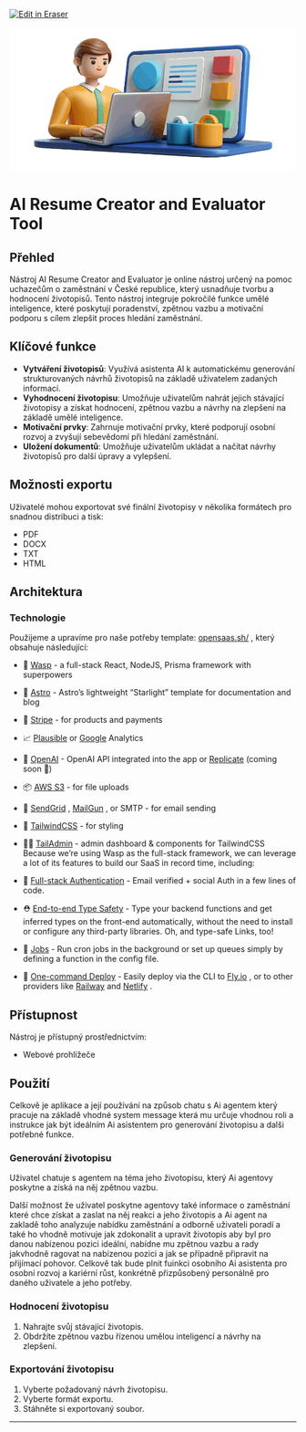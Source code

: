 <p><a target="_blank" href="https://app.eraser.io/workspace/uoDIxVxYT2N9tCltPMUj" id="edit-in-eraser-github-link"><img alt="Edit in Eraser" src="https://firebasestorage.googleapis.com/v0/b/second-petal-295822.appspot.com/o/images%2Fgithub%2FOpen%20in%20Eraser.svg?alt=media&amp;token=968381c8-a7e7-472a-8ed6-4a6626da5501"></a></p>



![Person with laptop and resume AI symbol.png](/.eraser/uoDIxVxYT2N9tCltPMUj___g8h3jqeWXCcADcT7kpXean9Zj2C3___hriGxQ_n0oHSpxf3tsPfB.png "Person with laptop and resume AI symbol.png")

# AI Resume Creator and Evaluator Tool
## Přehled
Nástroj AI Resume Creator and Evaluator je online nástroj určený na pomoc uchazečům o zaměstnání v České republice, který usnadňuje tvorbu a hodnocení životopisů. Tento nástroj integruje pokročilé funkce umělé inteligence, které poskytují poradenství, zpětnou vazbu a motivační podporu s cílem zlepšit proces hledání zaměstnání.

## Klíčové funkce
- **Vytváření životopisů**: Využívá asistenta AI k automatickému generování strukturovaných návrhů životopisů na základě uživatelem zadaných informací.
- **Vyhodnocení životopisu**: Umožňuje uživatelům nahrát jejich stávající životopisy a získat hodnocení, zpětnou vazbu a návrhy na zlepšení na základě umělé inteligence.
- **Motivační prvky**: Zahrnuje motivační prvky, které podporují osobní rozvoj a zvyšují sebevědomí při hledání zaměstnání.
- **Uložení dokumentů**: Umožňuje uživatelům ukládat a načítat návrhy životopisů pro další úpravy a vylepšení.
## Možnosti exportu
Uživatelé mohou exportovat své finální životopisy v několika formátech pro snadnou distribuci a tisk:

- PDF
- DOCX
- TXT
- HTML
## Architektura
### Technologie
Použijeme a upravíme pro naše potřeby template: [﻿opensaas.sh/](https://opensaas.sh/) , který obsahuje následující:

- 🐝 [﻿Wasp](https://wasp-lang.dev/)  - a full-stack React, NodeJS, Prisma framework with superpowers
- 🚀 [﻿Astro](https://starlight.astro.build/)  - Astro’s lightweight “Starlight” template for documentation and blog
- 💸 [﻿Stripe](https://stripe.com/)  - for products and payments
- 📈 [﻿Plausible](https://plausible.io/)  or [﻿Google](https://analytics.google.com/)  Analytics
- 🤖 [﻿OpenAI](https://openai.com/)  - OpenAI API integrated into the app or [﻿Replicate](https://replicate.com/)  (coming soon 👀)
- 📦 [﻿AWS S3](https://aws.amazon.com/s3/)  - for file uploads
- 📧 [﻿SendGrid](https://sendgrid.com/) , [﻿MailGun](https://mailgun.com/) , or SMTP - for email sending
- 💅 [﻿TailwindCSS](https://tailwindcss.com/)  - for styling
- 🧑‍💼 [﻿TailAdmin](https://tailadmin.com/)  - admin dashboard & components for TailwindCSS
Because we’re using Wasp as the full-stack framework, we can leverage a lot of its features to build our SaaS in record time, including:

- 🔐 [﻿Full-stack Authentication](https://wasp-lang.dev/docs/auth/overview)  - Email verified + social Auth in a few lines of code.
- ⛑ [﻿End-to-end Type Safety](https://wasp-lang.dev/docs/data-model/operations/overview)  - Type your backend functions and get inferred types on the front-end automatically, without the need to install or configure any third-party libraries. Oh, and type-safe Links, too!
- 🤖 [﻿Jobs](https://wasp-lang.dev/docs/advanced/jobs)  - Run cron jobs in the background or set up queues simply by defining a function in the config file.
- 🚀 [﻿One-command Deploy](https://wasp-lang.dev/docs/advanced/deployment/overview)  - Easily deploy via the CLI to [﻿Fly.io](https://fly.io/) , or to other providers like [﻿Railway](https://railway.app/)  and [﻿Netlify](https://netlify.com/) .
## Přístupnost
Nástroj je přístupný prostřednictvím:

- Webové prohlížeče
## Použití
Celkově je aplikace a její používání na způsob chatu s Ai agentem který pracuje na základě vhodné system message která mu určuje vhodnou roli a instrukce jak být ideálním Ai asistentem pro generování životopisu a dalši potřebné funkce.

### Generování životopisu
Uživatel chatuje s agentem na téma jeho životopisu, který Ai agentovy poskytne a získá na něj zpětnou vazbu.

Další možnost že uživatel poskytne agentovy také informace o zaměstnání které chce získat a zaslat na něj reakci a jeho životopis a Ai agent na zakladě toho analyzuje nabídku zaměstnání a odborně uživateli poradí a také ho vhodně motivuje jak zdokonalit a upravit životopis aby byl pro danou nabízenou pozici ideální, nabídne mu zpětnou vazbu a rady jakvhodně ragovat na nabízenou pozici a jak se případně připravit na přijímací pohovor. Celkově tak bude plnit fuinkci osobního Ai asistenta pro osobní rozvoj a kariérní růst, konkrétně přizpůsobený personálně pro daného uživatele a jeho potřeby.

### Hodnocení životopisu
1. Nahrajte svůj stávající životopis.
2. Obdržíte zpětnou vazbu řízenou umělou inteligencí a návrhy na zlepšení.
### Exportování životopisu
1. Vyberte požadovaný návrh životopisu.
2. Vyberte formát exportu.
3. Stáhněte si exportovaný soubor.
---







<!--- Eraser file: https://app.eraser.io/workspace/uoDIxVxYT2N9tCltPMUj --->